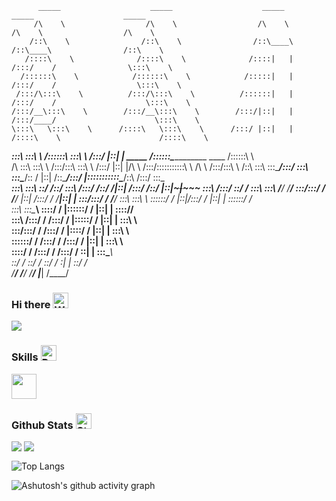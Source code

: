           _____                    _____                    _____                    _____                    _____          
         /\    \                  /\    \                  /\    \                  /\    \                  /\    \         
        /::\    \                /::\    \                /::\____\                /::\____\                /::\    \        
       /::::\    \              /::::\    \              /::::|   |               /:::/    /                \:::\    \       
      /::::::\    \            /::::::\    \            /:::::|   |              /:::/    /                  \:::\    \      
     /:::/\:::\    \          /:::/\:::\    \          /::::::|   |             /:::/    /                    \:::\    \     
    /:::/__\:::\    \        /:::/__\:::\    \        /:::/|::|   |            /:::/____/                      \:::\    \    
    \:::\   \:::\    \      /::::\   \:::\    \      /:::/ |::|   |           /::::\    \                      /::::\    \   
  ___\:::\   \:::\    \    /::::::\   \:::\    \    /:::/  |::|   | _____    /::::::\____\________    ____    /::::::\    \  
 /\   \:::\   \:::\    \  /:::/\:::\   \:::\    \  /:::/   |::|   |/\    \  /:::/\:::::::::::\    \  /\   \  /:::/\:::\    \ 
/::\   \:::\   \:::\____\/:::/  \:::\   \:::\____\/:: /    |::|   /::\____\/:::/  |:::::::::::\____\/::\   \/:::/  \:::\____\
\:::\   \:::\   \::/    /\::/    \:::\  /:::/    /\::/    /|::|  /:::/    /\::/   |::|~~~|~~~~~     \:::\  /:::/    \::/    /
 \:::\   \:::\   \/____/  \/____/ \:::\/:::/    /  \/____/ |::| /:::/    /  \/____|::|   |           \:::\/:::/    / \/____/ 
  \:::\   \:::\    \               \::::::/    /           |::|/:::/    /         |::|   |            \::::::/    /          
   \:::\   \:::\____\               \::::/    /            |::::::/    /          |::|   |             \::::/____/           
    \:::\  /:::/    /               /:::/    /             |:::::/    /           |::|   |              \:::\    \           
     \:::\/:::/    /               /:::/    /              |::::/    /            |::|   |               \:::\    \          
      \::::::/    /               /:::/    /               /:::/    /             |::|   |                \:::\    \         
       \::::/    /               /:::/    /               /:::/    /              \::|   |                 \:::\____\        
        \::/    /                \::/    /                \::/    /                \:|   |                  \::/    /        
         \/____/                  \/____/                  \/____/                  \|___|                   \/____/         


### Hi there <img src="https://raw.githubusercontent.com/Tarikul-Islam-Anik/Animated-Fluent-Emojis/master/Emojis/Hand%20gestures/Waving%20Hand.png" alt="Waving Hand" width="25" height="25" />

<picture>
  <source media="(prefers-color-scheme: dark)" srcset="https://readme-typing-svg.demolab.com?font=Nothing+You+Could+Do&size=22&pause=1000&color=FFFFFF&width=500&lines=where+creativity+meets+code" />
  <source media="(prefers-color-scheme: light)" srcset="https://readme-typing-svg.demolab.com?font=Nothing+You+Could+Do&size=22&pause=1000&color=000000&width=500&lines=where+creativity+meets+code" />
  <img src="https://readme-typing-svg.demolab.com?font=Nothing+You+Could+Do&size=22&pause=1000&color=000000&width=500&lines=where+creativity+meets+code" />
</picture>

### Skills <img src="https://raw.githubusercontent.com/Tarikul-Islam-Anik/Animated-Fluent-Emojis/master/Emojis/Travel%20and%20places/Rocket.png" alt="Rocket" width="25" height="25" />

<p align="left">
  <a href="https://skillicons.dev">
    <img src="https://skillicons.dev/icons?i=js,ts,vue,vite,webpack,nodejs,vscode,notion&theme=light" height="40" />
  </a>
</p>

### Github Stats <img src="https://raw.githubusercontent.com/Tarikul-Islam-Anik/Animated-Fluent-Emojis/master/Emojis/Travel%20and%20places/Star.png" alt="Star" width="25" height="25" />

<div>
  <img align="top" src="https://github-readme-stats.vercel.app/api/top-langs/?username=sankigan&layout=compact" />
  <img align="top" src="https://github-readme-stats.vercel.app/api?username=sankigan&show_icons=true" />
</div>

![Top Langs](https://github-readme-stats.vercel.app/api/top-langs/?username=sankigan&layout=compact)

<!-- ![GitHub stats](https://github-readme-stats.vercel.app/api?username=sankigan&show_icons=true&theme=) -->

![Ashutosh's github activity graph](https://github-readme-activity-graph.vercel.app/graph?username=sankigan&theme=vue&hide_border=true)
